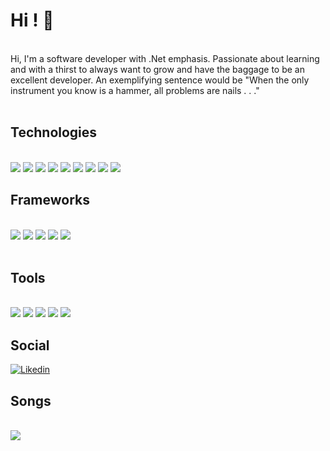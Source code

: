 # Hi !  🤙

 <div style = "display : inline_block"><br/>
 </div>
 Hi, I'm a software developer with .Net emphasis. Passionate about learning and with a thirst to always want to grow and have the baggage to be an excellent developer. An exemplifying sentence would be "When the only instrument you know is a hammer, all problems are nails . . ."

 <div style = "display : inline_block"><br/>
 </div>

## Technologies 


<div style = "display : inline_block"><br/>
    <img align= "center alt="html5  src="https://img.shields.io/badge/C%23-239120?style=for-the-badge&logo=c-sharp&logoColor=white">
    <img align= "center alt="html5  src="https://img.shields.io/badge/MySQL-00000F?style=for-the-badge&logo=mysql&logoColor=white"/>
    <img align= "center alt="html5  src="https://img.shields.io/badge/PostgreSQL-316192?style=for-the-badge&logo=postgresql&logoColor=white">
    <img align= "center alt=" html5 src="https://img.shields.io/badge/Markdown-000000?style=for-the-badge&logo=markdown&logoColor=white">
    <img align = "center alit = "html5 src = "https://img.shields.io/badge/GIT-E44C30?style=for-the-badge&logo=git&logoColor=white"/>
    <img align = "center alit = "html5 src = "https://img.shields.io/badge/VIM-%2311AB00.svg?style=for-the-badge&logo=vim&logoColor=white"/>
    <img align = "center alit = "html5 src = "https://img.shields.io/badge/azure-%230072C6.svg?style=for-the-badge&logo=microsoftazure&logoColor=white"/>
    <img align = "center alit = "html5 src = "https://img.shields.io/badge/JavaScript-F7DF1E?style=for-the-badge&logo=javascript&logoColor=black"/>
     <img align= "center alt="html5  src="https://img.shields.io/badge/HTML5-E34F26?style=for-the-badge&logo=html5&logoColor=white">

 </div>
 

 ## Frameworks 
 <div style = "display : inline_block"><br/>
    <img align = "center alit = "html5 src = "https://img.shields.io/badge/.NET-5C2D91?style=for-the-badge&logo=.net&logoColor=white"/>
    <img align = "center alit = "html5 src = "https://img.shields.io/badge/bootstrap-%23563D7C.svg?style=for-the-badge&logo=bootstrap&logoColor=whitehttps://img.shields.io/badge/.NET-5C2D91?style=for-the-badge&logo=.net&logoColor=white"/>
    <img align = "center alit = "html5 src = "https://img.shields.io/badge/chart.js-F5788D.svg?style=for-the-badge&logo=chart.js&logoColor=white"/>
    <img align = "center alit = "html5 src = "https://img.shields.io/badge/jquery-%230769AD.svg?style=for-the-badge&logo=jquery&logoColor=white"/>
    <img align= "center alt="html5 src="https://img.shields.io/badge/Font_Awesome-339AF0?style=for-the-badge&logo=fontawesome&logoColor=white">

 </div>

 <br/>

## Tools 
<br/>
 <div style="display : inline_block">
    <img align = "center alit = "html5 src = "https://img.shields.io/badge/Visual%20Studio-5C2D91.svg?style=for-the-badge&logo=visual-studio&logoColor=white"/>
    <img align = "center alit = "html5 src = "https://img.shields.io/badge/Visual%20Studio%20Code-0078d7.svg?style=for-the-badge&logo=visual-studio-code&logoColor=white"/>
    <img align = "center alit = "html5 src = "https://img.shields.io/badge/Rider-000000.svg?style=for-the-badge&logo=Rider&logoColor=white&color=black&labelColor=crimson"/>
 <img align= "center alt="html5 src="https://img.shields.io/badge/Trello-%23026AA7.svg?style=for-the-badge&logo=Trello&logoColor=white">
    <img align= "center alt="html5 src="https://img.shields.io/badge/jira-%230A0FFF.svg?style=for-the-badge&logo=jira&logoColor=white">



 </div>
 
 ## Social 
 
 [![Likedin](https://img.shields.io/badge/LinkedIn-0077B5?style=for-the-badge&logo=linkedin&logoColor=white)](https://www.linkedin.com/in/davi-freitas-942417215/)
    
 </div>

 ## Songs
 <div style = "display : inline_block"><br/>
    <a href="https://open.spotify.com/playlist/0vvXsWCC9xrXsKd4FyS8kM?si=8bcd653a628742a1">
    <img align= "center alt="html5  src="https://img.shields.io/badge/Spotify-1ED760?&style=for-the-badge&logo=spotify&logoColor=white">
    </a>
 </div>
